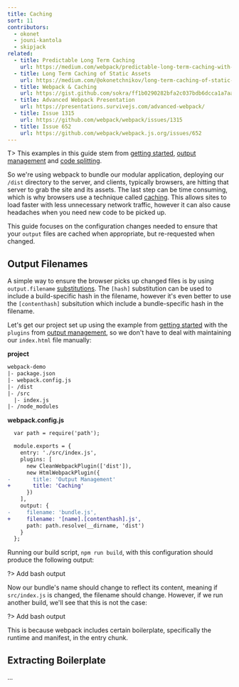 ```yaml
---
title: Caching
sort: 11
contributors:
  - okonet
  - jouni-kantola
  - skipjack
related:
  - title: Predictable Long Term Caching
    url: https://medium.com/webpack/predictable-long-term-caching-with-webpack-d3eee1d3fa31
  - title: Long Term Caching of Static Assets
    url: https://medium.com/@okonetchnikov/long-term-caching-of-static-assets-with-webpack-1ecb139adb95#.vtwnssps4
  - title: Webpack & Caching
    url: https://gist.github.com/sokra/ff1b0290282bfa2c037bdb6dcca1a7aa
  - title: Advanced Webpack Presentation
    url: https://presentations.survivejs.com/advanced-webpack/
  - title: Issue 1315
    url: https://github.com/webpack/webpack/issues/1315
  - title: Issue 652
    url: https://github.com/webpack/webpack.js.org/issues/652
---
```


T> This examples in this guide stem from [getting started](/guides/getting-started), [output management](/guides/output-management) and [code splitting](/guides/code-splitting).

So we're using webpack to bundle our modular application, deploying our `/dist` directory to the server, and clients, typically browsers, are hitting that server to grab the site and its assets. The last step can be time consuming, which is why browsers use a technique called [caching](). This allows sites to load faster with less unnecessary network traffic, however it can also cause headaches when you need new code to be picked up.

This guide focuses on the configuration changes needed to ensure that your `output` files are cached when appropriate, but re-requested when changed.


## Output Filenames

A simple way to ensure the browser picks up changed files is by using `output.filename` [substitutions](/configuration/output#output-filename). The `[hash]` substitution can be used to include a build-specific hash in the filename, however it's even better to use the `[contenthash]` subsitution which include a bundle-specific hash in the filename.

Let's get our project set up using the example from [getting started](/guides/getting-started) with the `plugins` from [output management](/guides/output-management), so we don't have to deal with maintaining our `index.html` file manually:

__project__

``` diff
webpack-demo
|- package.json
|- webpack.config.js
|- /dist
|- /src
  |- index.js
|- /node_modules
```

__webpack.config.js__

``` diff
  var path = require('path');

  module.exports = {
    entry: './src/index.js',
    plugins: [
      new CleanWebpackPlugin(['dist']),
      new HtmlWebpackPlugin({
-       title: 'Output Management'
+       title: 'Caching'
      })
    ],
    output: {
-     filename: 'bundle.js',
+     filename: '[name].[contenthash].js',
      path: path.resolve(__dirname, 'dist')
    }
  };
```

Running our build script, `npm run build`, with this configuration should produce the following output:

?> Add bash output

Now our bundle's name should change to reflect its content, meaning if `src/index.js` is changed, the filename should change. However, if we run another build, we'll see that this is not the case:

?> Add bash output

This is because webpack includes certain boilerplate, specifically the runtime and manifest, in the entry chunk.


## Extracting Boilerplate

...
